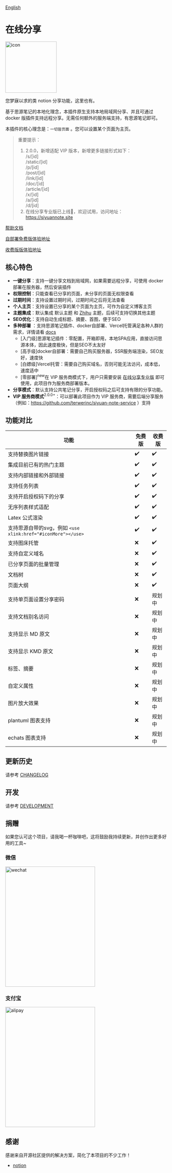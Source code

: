 [English](README.md)

# 在线分享

<img src="https://ghproxy.com/https://github.com/terwer/siyuan-plugin-blog/blob/main/icon.png" width="160" height="160" alt="icon">

您梦寐以求的类 notion 分享功能，这里也有。

基于思源笔记的本地化理念，本插件原生支持本地局域网分享、并且可通过 docker 版插件支持远程分享。无需任何额外的服务端支持，有思源笔记即可。

本插件的核心理念是：`一切皆页面` 。您可以设置某个页面为主页。

> 重要提示：
> 1. 2.0.0，新增适配 VIP 版本，新增更多链接形式如下：    
     /s/[id]  
     /static/[id]  
     /p/[id]  
     /post/[id]  
     /link/[id]   
     /doc/[id]  
     /article/[id]   
     /x/[id]  
     /a/[id]  
     /d/[id]
> 2. 在线分享专业版已上线🎉，欢迎试用，访问地址：https://siyuannote.site

[帮助文档](https://share.terwergreen.com/s/20230621001422-xsimx5v)

[自部署免费版体验地址](https://freeshare.terwergreen.com)

[收费版版体验地址](https://share.terwergreen.com)

## 核心特色

- **一键分享**：支持一键分享文档到局域网，如果需要远程分享，可使用 docker 部署在服务器，然后安装插件
- **权限控制**：只能查看已分享的页面，未分享的页面无权限查看
- **过期时间**：支持设置过期时间，过期时间之后将无法查看
- **个人主页**：支持设置已分享的某个页面为主页，可作为自定义博客主页
- **主题集成**：默认集成 默认主题 和 [Zhihu](https://github.com/terwer/siyuan-theme-zhihu) 主题，后续可支持切换其他主题
- **SEO优化**：支持自动生成标题、摘要、首图，便于SEO
- **多种部署**
  ：支持思源笔记插件、docker自部署、Vercel托管满足各种人群的需求，详情请看 [docs](https://blog.terwer.space/s/20230621001422-xsimx5v)
    - [入门级]思源笔记插件：零配置，开箱即用，本地SPA应用，直接访问思源本体，因此速度极快，但是SEO不太友好
    - [高手级]docker自部署：需要自己购买服务器，SSR服务端渲染，SEO友好，速度快
    - [白嫖级]Vercel托管：需要自己购买域名，否则可能无法访问，成本低，速度适中
    - [零部署]<sup>new</sup>在 VIP
      服务商模式下，用户只需要安装 [在线分享专业版](https://github.com/terwerinc/siyuan-plugin-share-pro)
      即可使用，此项目作为服务商部署版本。
- **分享模式**：默认支持公共笔记分享，开启授权码之后可支持有限的分享功能。
- **VIP 服务商模式**<sup>2.0.0+</sup>：可以部署此项目作为 VIP
  服务商，需要后端分享服务（例如：https://github.com/terwerinc/siyuan-note-service ）支持

## 功能对比

| 功能                                                 | 免费版 | 收费版  |
|----------------------------------------------------|-----|------|
| 支持替换图片链接                                           | ✔️  | ✔️   |
| 集成目前已有的热门主题                                        | ✔️  | ✔️   |
| 支持内部链接和外部链接                                        | ✔️  | ✔️   |
| 支持任务列表                                             | ✔️  | ✔️   |
| 支持开启授权码下的分享                                        | ✔️  | ✔️   |
| 无序列表样式适配                                           | ✔️  | ✔️   |
| Latex 公式渲染                                         | ✔️  | ✔️   |
| 支持思源自带的svg，例如 `<use xlink:href="#iconMore"></use>` | ✔️  | ✔️   |
| 支持图床托管                                             | ❌   | ✔️   |
| 支持自定义域名                                            | ❌   | ✔️   |
| 已分享页面的批量管理                                         | ❌   | ✔️   |
| 文档树                                                | ❌   | ✔️   |
| 页面大纲                                               | ❌   | ✔️   |
| 支持单页面设置分享密码                                        | ❌   | 规划中  |
| 支持文档别名访问                                           | ❌   | 规划中  |
| 支持显示 MD 原文                                         | ❌   | 规划中  |
| 支持显示 KMD 原文                                        | ❌   | 规划中  |
| 标签、摘要                                              | ❌   | 规划中️ |
| 自定义属性                                              | ❌   | 规划中️ |
| 图片放大效果                                             | ❌   | 规划中  |
| plantuml 图表支持                                      | ❌   | 规划中  |
| echats 图表支持                                        | ❌   | 规划中️ |

## 更新历史

请参考 [CHANGELOG](https://github.com/terwer/siyuan-plugin-blog/blob/main/CHANGELOG.md)

## 开发

请参考 [DEVELOPMENT](./DEVELOPMENT.md)

## 捐赠

如果您认可这个项目，请我喝一杯咖啡吧，这将鼓励我持续更新，并创作出更多好用的工具~

### 微信

<div>
<img src="https://static-rs-terwer.oss-cn-beijing.aliyuncs.com/donate/wechat.jpg" alt="wechat" style="width:280px;height:375px;" />
</div>

### 支付宝

<div>
<img src="https://static-rs-terwer.oss-cn-beijing.aliyuncs.com/donate/alipay.jpg" alt="alipay" style="width:280px;height:375px;" />
</div>

## 感谢

感谢来自开源社区提供的解决方案，简化了本项目的不少工作！

- [notion](https://notion.so)